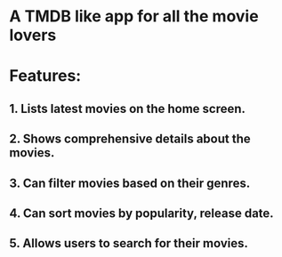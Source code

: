 # A TMDB like app for all the movie lovers
# Features: 

## 1. Lists latest movies on the home screen.
## 2. Shows comprehensive details about the movies.
## 3. Can filter movies based on their genres.
## 4. Can sort movies by popularity, release date.
## 5. Allows users to search for their movies.
